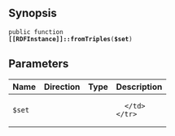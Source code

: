 ## Synopsis

<code>public function <b>[[RDFInstance]]::fromTriples</b>(<b>$set</b>)</code>

## Parameters

<table>
  <thead>
    <tr>
      <th>Name</th>
      <th>Direction</th>
      <th>Type</th>
      <th>Description</th>
    </tr>
  </thead>
  <tbody>
    <tr>
      <td><code>$set</code>
      <td><i></i></td>
      <td></td>
      <td>

      </td>
    </tr>
  </tbody>
</table>

